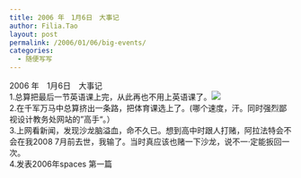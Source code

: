```yaml
---
title: 2006 年　1月6日　大事记
author: Filia.Tao
layout: post
permalink: /2006/01/06/big-events/
categories:
  - 随便写写
---
```

<div>
  2006 年　1月6日　大事记<br /> 1.总算把最后一节英语课上完，从此再也不用上英语课了。<img src="/rte/emoticons/smile_teeth.gif" /><br /> 2.在千军万马中总算挤出一条路，把体育课选上了。(哪个速度，汗。同时强烈鄙视设计教务处网站的”高手“。）<br /> 3.上网看新闻，发现沙龙脑溢血，命不久已。想到高中时跟人打赌，阿拉法特会不会在我2008 7月前去世，我输了。当时真应该也赌一下沙龙，说不一·定能扳回一次。<br /> 4.发表2006年spaces 第一篇
</div>

<img width="1" height="1" border="0" src="http://c.services.spaces.live.com/CollectionWebService/c.gif?space=why-gudu&#038;page=RSS%3a+2006+%e5%b9%b4%e3%80%801%e6%9c%886%e6%97%a5%e3%80%80%e5%a4%a7%e4%ba%8b%e8%ae%b0&#038;referrer=" /><img width="0" height="0" src="http://c.live.com/c.gif?NC=31263&#038;NA=1149&#038;PI=73329&#038;RF=&#038;DI=3919&#038;PS=85545&#038;TP=why-gudu.spaces.live.com&#038;GT1=why-gudu%3b2052" />
